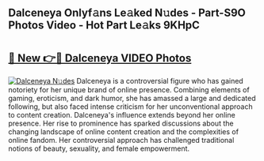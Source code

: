 ## Dalceneya Onlyf𝚊ns Le𝚊ked N𝚞des - Part-S9O Photos Video - Hot Part Le𝚊ks 9KHpC

# <h2><a href="http://ac29235.deff.icu/?id=Dalceneya">🔗 New 👉🔴 Dalceneya VIDEO Photos</a></h2>

[![Dalceneya N𝚞des](https://i.imgur.com/rIISA9y.gif)](http://ac29235.deff.icu/?id=Dalceneya)
Dalceneya is a controversial figure who has gained notoriety for her unique brand of online presence. Combining elements of gaming, eroticism, and dark humor, she has amassed a large and dedicated following, but also faced intense criticism for her unconventional approach to content creation. Dalceneya's influence extends beyond her online presence. Her rise to prominence has sparked discussions about the changing landscape of online content creation and the complexities of online fandom. Her controversial approach has challenged traditional notions of beauty, sexuality, and female empowerment.
